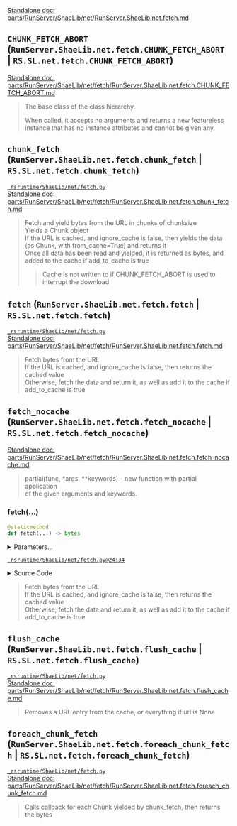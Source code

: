[Standalone doc: parts/RunServer/ShaeLib/net/RunServer.ShaeLib.net.fetch.md](RunServer.ShaeLib.net.fetch)  

## `CHUNK_FETCH_ABORT` (`RunServer.ShaeLib.net.fetch.CHUNK_FETCH_ABORT` | `RS.SL.net.fetch.CHUNK_FETCH_ABORT`)
[Standalone doc: parts/RunServer/ShaeLib/net/fetch/RunServer.ShaeLib.net.fetch.CHUNK_FETCH_ABORT.md](RunServer.ShaeLib.net.fetch.CHUNK_FETCH_ABORT)  
> The base class of the class hierarchy.  
>   
> When called, it accepts no arguments and returns a new featureless  
> instance that has no instance attributes and cannot be given any.

## `chunk_fetch` (`RunServer.ShaeLib.net.fetch.chunk_fetch` | `RS.SL.net.fetch.chunk_fetch`)
[`_rsruntime/ShaeLib/net/fetch.py`](/_rsruntime/ShaeLib/net/fetch.py "Source")  
[Standalone doc: parts/RunServer/ShaeLib/net/fetch/RunServer.ShaeLib.net.fetch.chunk_fetch.md](RunServer.ShaeLib.net.fetch.chunk_fetch)  
> Fetch and yield bytes from the URL in chunks of chunksize  
> Yields a Chunk object  
> If the URL is cached, and ignore_cache is false, then yields the data (as Chunk, with from_cache=True) and returns it  
> Once all data has been read and yielded, it is returned as bytes, and added to the cache if add_to_cache is true
>> Cache is not written to if CHUNK_FETCH_ABORT is used to interrupt the download

## `fetch` (`RunServer.ShaeLib.net.fetch.fetch` | `RS.SL.net.fetch.fetch`)
[`_rsruntime/ShaeLib/net/fetch.py`](/_rsruntime/ShaeLib/net/fetch.py "Source")  
[Standalone doc: parts/RunServer/ShaeLib/net/fetch/RunServer.ShaeLib.net.fetch.fetch.md](RunServer.ShaeLib.net.fetch.fetch)  
> Fetch bytes from the URL  
> If the URL is cached, and ignore_cache is false, then returns the cached value  
> Otherwise, fetch the data and return it, as well as add it to the cache if add_to_cache is true

## `fetch_nocache` (`RunServer.ShaeLib.net.fetch.fetch_nocache` | `RS.SL.net.fetch.fetch_nocache`)
[Standalone doc: parts/RunServer/ShaeLib/net/fetch/RunServer.ShaeLib.net.fetch.fetch_nocache.md](RunServer.ShaeLib.net.fetch.fetch_nocache)  
> partial(func, *args, **keywords) - new function with partial application  
> of the given arguments and keywords.

### fetch(...)
```python
@staticmethod
def fetch(...) -> bytes
```
<details>
<summary>Parameters...</summary>

```python
    url: str, add_to_cache: bool = True, ignore_cache: bool = False,
    add_headers
```
</details>

[`_rsruntime/ShaeLib/net/fetch.py@24:34`](/_rsruntime/ShaeLib/net/fetch.py#L24)

<details>
<summary>Source Code</summary>

```python
def fetch(url: str, *, add_to_cache: bool = True, ignore_cache: bool = False, **add_headers) -> bytes:
    '''
        Fetch bytes from the URL
        If the URL is cached, and ignore_cache is false, then returns the cached value
        Otherwise, fetch the data and return it, as well as add it to the cache if add_to_cache is true
    '''
    h = hash(url)
    if (not ignore_cache) and (h in cache): return cache[h]
    d = request('GET', url, headers={'User-Agent': user_agent} | add_headers).data
    if add_to_cache: cache[h] = d
    return d
```
</details>

> Fetch bytes from the URL  
> If the URL is cached, and ignore_cache is false, then returns the cached value  
> Otherwise, fetch the data and return it, as well as add it to the cache if add_to_cache is true

## `flush_cache` (`RunServer.ShaeLib.net.fetch.flush_cache` | `RS.SL.net.fetch.flush_cache`)
[`_rsruntime/ShaeLib/net/fetch.py`](/_rsruntime/ShaeLib/net/fetch.py "Source")  
[Standalone doc: parts/RunServer/ShaeLib/net/fetch/RunServer.ShaeLib.net.fetch.flush_cache.md](RunServer.ShaeLib.net.fetch.flush_cache)  
> Removes a URL entry from the cache, or everything if url is None

## `foreach_chunk_fetch` (`RunServer.ShaeLib.net.fetch.foreach_chunk_fetch` | `RS.SL.net.fetch.foreach_chunk_fetch`)
[`_rsruntime/ShaeLib/net/fetch.py`](/_rsruntime/ShaeLib/net/fetch.py "Source")  
[Standalone doc: parts/RunServer/ShaeLib/net/fetch/RunServer.ShaeLib.net.fetch.foreach_chunk_fetch.md](RunServer.ShaeLib.net.fetch.foreach_chunk_fetch)  
> Calls callback for each Chunk yielded by chunk_fetch, then returns the bytes